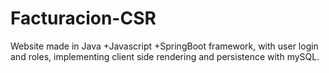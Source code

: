 # Facturacion-CSR
Website made in Java +Javascript +SpringBoot framework, with user login and roles, implementing client side rendering and persistence with mySQL.
